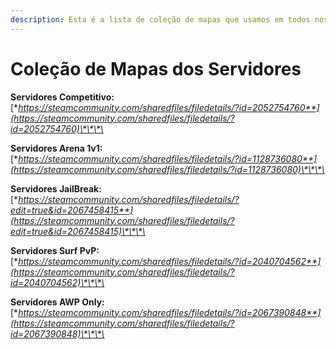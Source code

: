 ```yaml
---
description: Esta é a lista de coleção de mapas que usamos em todos nossos servidores.
---
```


# Coleção de Mapas dos Servidores

**Servidores Competitivo:** [**https://steamcommunity.com/sharedfiles/filedetails/?id=2052754760**](https://steamcommunity.com/sharedfiles/filedetails/?id=2052754760)\*\*\*\*

**Servidores Arena 1v1:** [**https://steamcommunity.com/sharedfiles/filedetails/?id=1128736080**](https://steamcommunity.com/sharedfiles/filedetails/?id=1128736080)\*\*\*\*

**Servidores JailBreak:** [**https://steamcommunity.com/sharedfiles/filedetails/?edit=true&id=2067458415**](https://steamcommunity.com/sharedfiles/filedetails/?edit=true&id=2067458415)\*\*\*\*

**Servidores Surf PvP:** [**https://steamcommunity.com/sharedfiles/filedetails/?id=2040704562**](https://steamcommunity.com/sharedfiles/filedetails/?id=2040704562)\*\*\*\*

**Servidores AWP Only:** [**https://steamcommunity.com/sharedfiles/filedetails/?id=2067390848**](https://steamcommunity.com/sharedfiles/filedetails/?id=2067390848)\*\*\*\*

